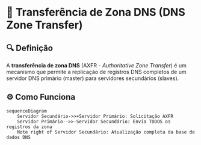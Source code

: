 # 🔄 Transferência de Zona DNS (DNS Zone Transfer)

## 🔍 Definição
A **transferência de zona DNS** (AXFR - *Authoritative Zone Transfer*) é um mecanismo que permite a replicação de registros DNS completos de um servidor DNS primário (master) para servidores secundários (slaves).

## ⚙️ Como Funciona
```mermaid
sequenceDiagram
    Servidor Secundário->>+Servidor Primário: Solicitação AXFR
    Servidor Primário-->>-Servidor Secundário: Envia TODOS os registros da zona
    Note right of Servidor Secundário: Atualização completa da base de dados DNS
```